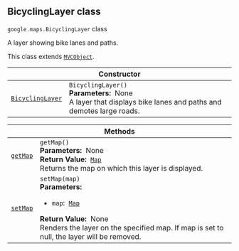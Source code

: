 
<devsite-heading text=" BicyclingLayer class" for="BicyclingLayer" level="h2" link="" toc="" back-to-top=""><h2 id="BicyclingLayer" is-upgraded="">BicyclingLayer class </h2></devsite-heading>
<p>
<code translate="no" dir="ltr"><span itemprop="path">google.maps</span>.<span itemprop="name">BicyclingLayer</span></code>
class
</p>
<p>A layer showing bike lanes and paths.</p>
<p>This class extends
<code translate="no" dir="ltr"><a href="MVCObject.md">MVCObject</a></code>.
</p>
<div class="devsite-table-wrapper"><table class="constructors responsive" summary="class BicyclingLayer - Constructor">
<thead>
<tr><th colspan="2" id="BicyclingLayer.constructor">Constructor</th>
</tr></thead>
<tbody>
<tr>
<td><code translate="no" dir="ltr"><a class="secret-link" href="#BicyclingLayer.constructor"><span>BicyclingLayer</span></a></code></td>
<td><div><code translate="no" dir="ltr">BicyclingLayer()</code></div>
<div class="desc"><strong>Parameters:</strong>&nbsp; None</div>
<div class="desc">A layer that displays bike lanes and paths and demotes large roads.</div></td>
</tr>
</tbody>
</table></div>
<div class="devsite-table-wrapper"><table class="methods responsive" summary="class BicyclingLayer - Methods">
<thead>
<tr><th colspan="2">Methods</th>
</tr></thead>
<tbody>
<tr id="BicyclingLayer.getMap">
<td itemprop="property"><code translate="no" dir="ltr"><a class="secret-link" href="#BicyclingLayer.getMap"><span>getMap</span></a></code></td>
<td><div><code translate="no" dir="ltr">getMap()</code></div>
<div class="desc"><strong>Parameters:</strong>&nbsp; None</div>
<div class="desc"><strong>Return Value:</strong>&nbsp; <code translate="no" dir="ltr"><a href="Map.md">Map</a></code></div>
<div class="desc">Returns the map on which this layer is displayed.</div></td>
</tr>
<tr id="BicyclingLayer.setMap">
<td itemprop="property"><code translate="no" dir="ltr"><a class="secret-link" href="#BicyclingLayer.setMap"><span>setMap</span></a></code></td>
<td><div><code translate="no" dir="ltr">setMap(map)</code></div>
<div class="desc"><strong>Parameters:</strong>&nbsp; <ul>
<li><code translate="no" dir="ltr">map</code>:&nbsp; <code translate="no" dir="ltr"><a href="Map.md">Map</a></code></li>
</ul></div>
<div class="desc"><strong>Return Value:</strong>&nbsp; None</div>
<div class="desc">Renders the layer on the specified map. If map is set to null, the layer will be removed.</div></td>
</tr>
</tbody>
</table></div>
<script src="replace_links.js"></script>
